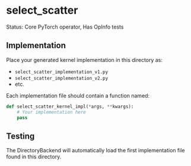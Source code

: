 # select_scatter

Status: Core PyTorch operator, Has OpInfo tests

## Implementation

Place your generated kernel implementation in this directory as:
- `select_scatter_implementation_v1.py`
- `select_scatter_implementation_v2.py`
- etc.

Each implementation file should contain a function named:
```python
def select_scatter_kernel_impl(*args, **kwargs):
    # Your implementation here
    pass
```

## Testing

The DirectoryBackend will automatically load the first implementation file found in this directory.
